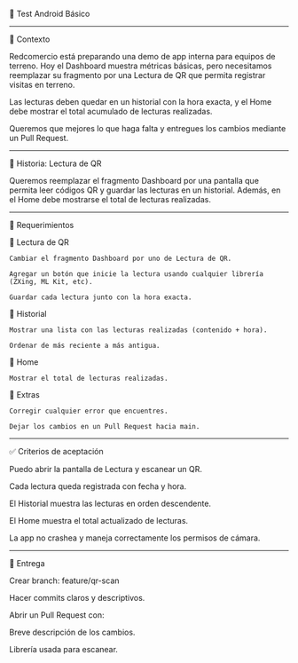🧪 Test Android Básico

-----------------------------------------------------------------------
📖 Contexto
  
  Redcomercio está preparando una demo de app interna para equipos de terreno.
  Hoy el Dashboard muestra métricas básicas, pero necesitamos reemplazar su fragmento por una Lectura de QR que permita registrar visitas en terreno.
  
  Las lecturas deben quedar en un historial con la hora exacta, y el Home debe mostrar el total acumulado de lecturas realizadas.
  
  Queremos que mejores lo que haga falta y entregues los cambios mediante un Pull Request.
  
-----------------------------------------------------------------------
🧩 Historia: Lectura de QR

  Queremos reemplazar el fragmento Dashboard por una pantalla que permita leer códigos QR y guardar las lecturas en un historial.
  Además, en el Home debe mostrarse el total de lecturas realizadas.
  
-----------------------------------------------------------------------
🎯 Requerimientos

  🔹 Lectura de QR
  
    Cambiar el fragmento Dashboard por uno de Lectura de QR.
    
    Agregar un botón que inicie la lectura usando cualquier librería (ZXing, ML Kit, etc).
    
    Guardar cada lectura junto con la hora exacta.
  
  🔹 Historial
  
    Mostrar una lista con las lecturas realizadas (contenido + hora).
    
    Ordenar de más reciente a más antigua.
    
  🔹 Home
  
    Mostrar el total de lecturas realizadas.
  
  🔹 Extras
    
    Corregir cualquier error que encuentres.
  
    Dejar los cambios en un Pull Request hacia main.
-----------------------------------------------------------------------
✅ Criterios de aceptación

  Puedo abrir la pantalla de Lectura y escanear un QR.
  
  Cada lectura queda registrada con fecha y hora.
  
  El Historial muestra las lecturas en orden descendente.
  
  El Home muestra el total actualizado de lecturas.
  
  La app no crashea y maneja correctamente los permisos de cámara.
  
-----------------------------------------------------------------------
🧠 Entrega

  Crear branch: feature/qr-scan
  
  Hacer commits claros y descriptivos.
  
  Abrir un Pull Request con:
  
  Breve descripción de los cambios.
  
  Librería usada para escanear.

